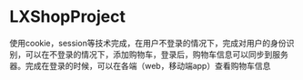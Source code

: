 # LXShopProject
使用cookie，session等技术完成，在用户不登录的情况下，完成对用户的身份识别，可以在不登录的情况下，添加购物车，登录后，购物车信息可以同步到服务器。完成在登录的时候，可以在各端（web，移动端app）查看购物车信息
